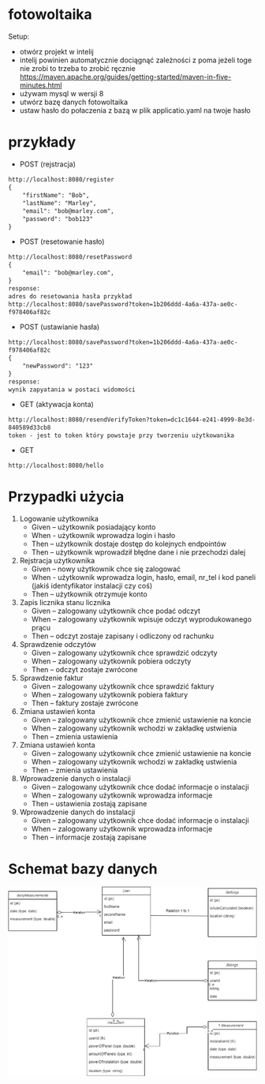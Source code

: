 # fotowoltaika
Setup:
* otwórz projekt w intelij 
* intelij powinien automatycznie dociągnąć zależności z poma jeżeli toge nie zrobi to trzeba to zrobić ręcznie https://maven.apache.org/guides/getting-started/maven-in-five-minutes.html
* używam mysql w wersji 8
* utwórz bazę danych fotowoltaika
* ustaw hasło do połaczenia z bazą w plik applicatio.yaml na twoje hasło

# przykłady
* POST (rejstracja)
```
http://localhost:8080/register
{
    "firstName": "Bob",
    "lastName": "Marley",
    "email": "bob@marley.com",
    "password": "bob123"
}
```
* POST (resetowanie hasło)
```
http://localhost:8080/resetPassword
{
    "email": "bob@marley.com",
}
response:
adres do resetowania hasła przykład
http://localhost:8080/savePassword?token=1b206ddd-4a6a-437a-ae0c-f978406af82c
```
* POST (ustawianie hasła)
```
http://localhost:8080/savePassword?token=1b206ddd-4a6a-437a-ae0c-f978406af82c
{
    "newPassword": "123"
}
response:
wynik zapyatania w postaci widomości
```
* GET (aktywacja konta)
```
http://localhost:8080/resendVerifyToken?token=dc1c1644-e241-4999-8e3d-840589d33cb8
token - jest to token który powstaje przy tworzeniu użytkowanika
```
* GET
```
http://localhost:8080/hello
```

# Przypadki użycia
1.	Logowanie użytkownika
      * Given – użytkownik posiadający konto
      *	When - użytkownik wprowadza login i hasło
      *	Then – użytkownik dostaje dostęp do kolejnych endpointów
      *	Then – użytkownik wprowadził błędne dane i nie przechodzi dalej
2.	Rejstracja użytkownika
      *	Given – nowy użytkownik chce się zalogować
      *	When - użytkownik wprowadza login, hasło, email, nr_tel i kod paneli (jakiś identyfikator instalacji czy coś)
      *	Then – użytkownik otrzymuje konto
3.	Zapis licznika stanu licznika
      *	Given – zalogowany użytkownik chce podać odczyt
      *	When – zalogowany użytkownik wpisuje odczyt wyprodukowanego prącu
      *	Then – odczyt zostaje zapisany i odliczony od rachunku
4.	Sprawdzenie odczytów
      *	Given – zalogowany użytkownik chce sprawdzić odczyty
      *	When – zalogowany użytkownik pobiera odczyty
      *	Then – odczyt zostaje zwrócone
5.	Sprawdzenie faktur
      *	Given – zalogowany użytkownik chce sprawdzić faktury
      *	When – zalogowany użytkownik pobiera faktury
      *	Then – faktury zostaje zwrócone
6.	Zmiana ustawień konta
      *	Given – zalogowany użytkownik chce zmienić ustawienie na koncie
      *	When – zalogowany użytkownik wchodzi w zakładkę ustwienia
      *	Then – zmienia ustawienia
7.	Zmiana ustawień konta
      *	Given – zalogowany użytkownik chce zmienić ustawienie na koncie
      *	When – zalogowany użytkownik wchodzi w zakładkę ustwienia
      *	Then – zmienia ustawienia
8.	Wprowadzenie danych o instalacji
      *	Given – zalogowany użytkownik chce dodać informacje o instalacji
      *	When – zalogowany użytkownik wprowadza informacje
      *	Then – ustawienia zostają zapisane
10.	Wprowadzenie danych do instalacji
       * Given – zalogowany użytkownik chce dodać informacje o instalacji
       * When – zalogowany użytkownik wprowadza informacje
       * Then – informacje zostają zapisane

# Schemat bazy danych
![alt text](https://github.com/LukaszMazurek/fotowoltaika/blob/master/docs/DatabaseSchema.jpg?raw=true)